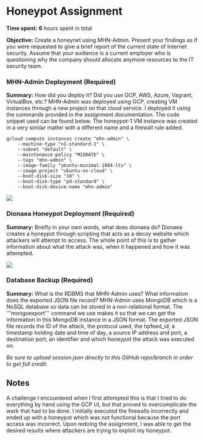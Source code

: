 # Honeypot Assignment

**Time spent:** **6** hours spent in total

**Objective:** Create a honeynet using MHN-Admin. Present your findings as if you were requested to give a brief report of the current state of Internet security. Assume that your audience is a current employer who is questioning why the company should allocate anymore resources to the IT security team.

### MHN-Admin Deployment (Required)

**Summary:** How did you deploy it? Did you use GCP, AWS, Azure, Vagrant, VirtualBox, etc.?
MHN-Admin was deployed using GCP, creating VM instances through a new project on that cloud service. I deployed it using the commands provided in the assignment documentation. The code snippet used can be found below. The honeypot-1 VM instance was created in a very similar matter with a different name and a firewall rule added.

```
gcloud compute instances create "mhn-admin" \
    --machine-type "n1-standard-1" \
    --subnet "default" \
    --maintenance-policy "MIGRATE" \
    --tags "mhn-admin" \
    --image-family "ubuntu-minimal-1804-lts" \
    --image-project "ubuntu-os-cloud" \
    --boot-disk-size "10" \
    --boot-disk-type "pd-standard" \
    --boot-disk-device-name "mhn-admin"
```

<img src="mhn-admin.gif">

### Dionaea Honeypot Deployment (Required)

**Summary:** Briefly in your own words, what does dionaea do?
Dionaea creates a honeypot through scripting that acts as a decoy website which attackers will attempt to access. The whole point of this is to gather information about what the attack was, when it happened and how it was attempted. 

<img src="dionaea-honeypot.gif">

### Database Backup (Required) 

**Summary:** What is the RDBMS that MHN-Admin uses? What information does the exported JSON file record?
MHN-Admin uses MongoDB which is a NoSQL database so data can be stored in a non-relational format. The '''mongoexport''' command we use makes it so that we can get the information in this MongoDB instance in a JSON format. The exported JSON file records the ID of the attack, the protocol used, the hpfeed_id, a timestamp holding date and time of day, a source IP address and port, a destination port, an identifier and which honeypot the attack was executed on.

*Be sure to upload session.json directly to this GitHub repo/branch in order to get full credit.*

## Notes

A challenge I encountered when I first attempted this is that I tried to do everything by hand using the GCP UI, but that proved to overcomplicate the work that had to be done. I initially executed the firewalls incorrectly and ended up with a honeypot which was not functional because the port access was incorrect. Upon redoing the assignment, I was able to get the desired results where attackers are trying to exploit my honeypot.
